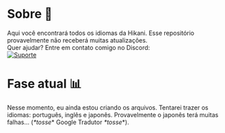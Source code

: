 # Sobre 📜
Aqui você encontrará todos os idiomas da Hikani.
Esse repositório provavelmente não receberá muitas atualizações.
<br/>
Quer ajudar? Entre em contato comigo no Discord:
<br/>
<a href="https://discord.gg/G3wrqEa"><img src="https://discordapp.com/api/guilds/400297081178423308/widget.png?style=banner2" alt="Suporte"></a>

# Fase atual 📊
Nesse momento, eu ainda estou criando os arquivos.
Tentarei trazer os idiomas: português, inglês e japonês.
Provavelmente o japonês terá muitas falhas... (*\*tosse*\* Google Tradutor *\*tosse*\*).
